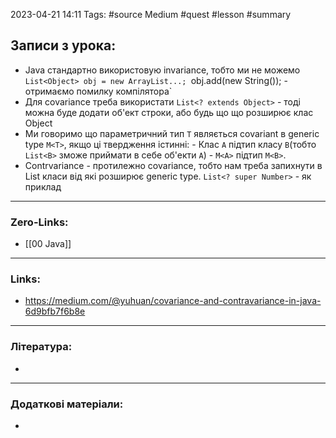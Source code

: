 
2023-04-21 14:11 Tags: #source Medium #quest #lesson #summary

## Записи з урока:

- Java стандартно використовую invariance, тобто ми не можемо 
  `List<Object> obj = new ArrayList...;
  `obj.add(new String()); - отримаємо помилку компілятора`
- Для covariance треба використати `List<? extends Object>` - тоді можна буде додати об'ект строки, або будь що що розширює клас Object
- Ми говоримо що параметричний тип `T` являється covariant в generic type `M<T>`, якщо ці твердження істинні:
		                              - Клас `A` підтип класу `B`(тобто `List<B>` зможе приймати в себе об'екти `A`)
		                              -  `M<A>` підтип `M<B>`.
- Contrvariance - протилежно covariance, тобто нам треба запихнути в List класи від які розширює generic type. `List<? super Number>` - як приклад
---

### Zero-Links:

- [[00 Java]]
---

### Links:

- https://medium.com/@yuhuan/covariance-and-contravariance-in-java-6d9bfb7f6b8e
---

### Література:

- 
---

### Додаткові матеріали:

- 